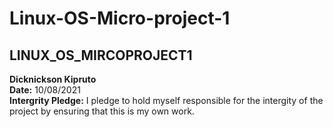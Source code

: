 
# Linux-OS-Micro-project-1

## LINUX_OS_MIRCOPROJECT1

**Dicknickson Kipruto** <br />
**Date:** 10/08/2021 <br />
**Intergrity Pledge:**
I pledge to hold myself responsible for the intergity of the project by ensuring that this is my own work.


 
